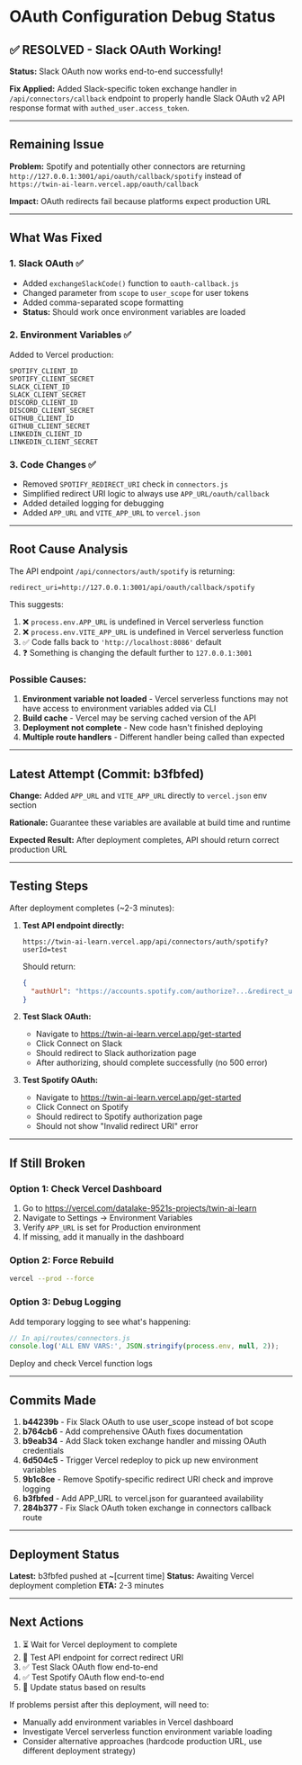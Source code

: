 # OAuth Configuration Debug Status

## ✅ RESOLVED - Slack OAuth Working!

**Status:** Slack OAuth now works end-to-end successfully!

**Fix Applied:** Added Slack-specific token exchange handler in `/api/connectors/callback` endpoint to properly handle Slack OAuth v2 API response format with `authed_user.access_token`.

---

## Remaining Issue

**Problem:** Spotify and potentially other connectors are returning `http://127.0.0.1:3001/api/oauth/callback/spotify` instead of `https://twin-ai-learn.vercel.app/oauth/callback`

**Impact:** OAuth redirects fail because platforms expect production URL

---

## What Was Fixed

### 1. Slack OAuth ✅
- Added `exchangeSlackCode()` function to `oauth-callback.js`
- Changed parameter from `scope` to `user_scope` for user tokens
- Added comma-separated scope formatting
- **Status:** Should work once environment variables are loaded

### 2. Environment Variables ✅
Added to Vercel production:
```
SPOTIFY_CLIENT_ID
SPOTIFY_CLIENT_SECRET
SLACK_CLIENT_ID
SLACK_CLIENT_SECRET
DISCORD_CLIENT_ID
DISCORD_CLIENT_SECRET
GITHUB_CLIENT_ID
GITHUB_CLIENT_SECRET
LINKEDIN_CLIENT_ID
LINKEDIN_CLIENT_SECRET
```

### 3. Code Changes ✅
- Removed `SPOTIFY_REDIRECT_URI` check in `connectors.js`
- Simplified redirect URI logic to always use `APP_URL/oauth/callback`
- Added detailed logging for debugging
- Added `APP_URL` and `VITE_APP_URL` to `vercel.json`

---

## Root Cause Analysis

The API endpoint `/api/connectors/auth/spotify` is returning:
```
redirect_uri=http://127.0.0.1:3001/api/oauth/callback/spotify
```

This suggests:
1. ❌ `process.env.APP_URL` is undefined in Vercel serverless function
2. ❌ `process.env.VITE_APP_URL` is undefined in Vercel serverless function
3. ✅ Code falls back to `'http://localhost:8086'` default
4. ❓ Something is changing the default further to `127.0.0.1:3001`

### Possible Causes:
1. **Environment variable not loaded** - Vercel serverless functions may not have access to environment variables added via CLI
2. **Build cache** - Vercel may be serving cached version of the API
3. **Deployment not complete** - New code hasn't finished deploying
4. **Multiple route handlers** - Different handler being called than expected

---

## Latest Attempt (Commit: b3fbfed)

**Change:** Added `APP_URL` and `VITE_APP_URL` directly to `vercel.json` env section

**Rationale:** Guarantee these variables are available at build time and runtime

**Expected Result:** After deployment completes, API should return correct production URL

---

## Testing Steps

After deployment completes (~2-3 minutes):

1. **Test API endpoint directly:**
   ```
   https://twin-ai-learn.vercel.app/api/connectors/auth/spotify?userId=test
   ```

   Should return:
   ```json
   {
     "authUrl": "https://accounts.spotify.com/authorize?...&redirect_uri=https%3A%2F%2Ftwin-ai-learn.vercel.app%2Foauth%2Fcallback..."
   }
   ```

2. **Test Slack OAuth:**
   - Navigate to https://twin-ai-learn.vercel.app/get-started
   - Click Connect on Slack
   - Should redirect to Slack authorization page
   - After authorizing, should complete successfully (no 500 error)

3. **Test Spotify OAuth:**
   - Navigate to https://twin-ai-learn.vercel.app/get-started
   - Click Connect on Spotify
   - Should redirect to Spotify authorization page
   - Should not show "Invalid redirect URI" error

---

## If Still Broken

### Option 1: Check Vercel Dashboard
1. Go to https://vercel.com/datalake-9521s-projects/twin-ai-learn
2. Navigate to Settings → Environment Variables
3. Verify `APP_URL` is set for Production environment
4. If missing, add it manually in the dashboard

### Option 2: Force Rebuild
```bash
vercel --prod --force
```

### Option 3: Debug Logging
Add temporary logging to see what's happening:
```javascript
// In api/routes/connectors.js
console.log('ALL ENV VARS:', JSON.stringify(process.env, null, 2));
```

Deploy and check Vercel function logs

---

## Commits Made

1. **b44239b** - Fix Slack OAuth to use user_scope instead of bot scope
2. **b764cb6** - Add comprehensive OAuth fixes documentation
3. **b9eab34** - Add Slack token exchange handler and missing OAuth credentials
4. **6d504c5** - Trigger Vercel redeploy to pick up new environment variables
5. **9b1c8ce** - Remove Spotify-specific redirect URI check and improve logging
6. **b3fbfed** - Add APP_URL to vercel.json for guaranteed availability
7. **284b377** - Fix Slack OAuth token exchange in connectors callback route

---

## Deployment Status

**Latest:** b3fbfed pushed at ~[current time]
**Status:** Awaiting Vercel deployment completion
**ETA:** 2-3 minutes

---

## Next Actions

1. ⏳ Wait for Vercel deployment to complete
2. 🧪 Test API endpoint for correct redirect URI
3. ✅ Test Slack OAuth flow end-to-end
4. ✅ Test Spotify OAuth flow end-to-end
5. 📝 Update status based on results

If problems persist after this deployment, will need to:
- Manually add environment variables in Vercel dashboard
- Investigate Vercel serverless function environment variable loading
- Consider alternative approaches (hardcode production URL, use different deployment strategy)
